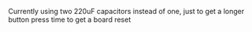 Currently using two 220uF capacitors instead of one, just to get a longer button press time to get a board reset

